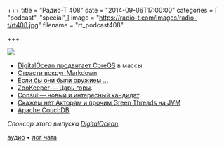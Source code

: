 +++
title = "Радио-Т 408"
date = "2014-09-06T17:00:00"
categories = [ "podcast", "special",]
image = "https://radio-t.com/images/radio-t/rt408.jpg"
filename = "rt_podcast408"

+++

![](https://radio-t.com/images/radio-t/rt408.jpg)

* [DigitalOcean продвигает CoreOS](http://techcrunch.com/2014/09/05/digitalocean-partners-with-coreos-to-bring-large-scale-cluster-deployments-to-its-platform/) в массы.
* [Страсти вокруг Markdown](http://habrahabr.ru/post/235611/).
* [Если бы они были оружием ...](http://bjorn.tipling.com/if-programming-languages-were-weapons)
* [ZooKeeper — Царь горы](http://prsm.tc/DAkIk2).
* [Consul — новый и интересный кандидат](http://progrium.com/blog/2014/08/20/consul-service-discovery-with-docker/).
* [Скажем нет Акторам и прочим Green Threads на JVM](http://boundary.com/blog/2014/09/03/no-you-cant-have-a-pony/)
* [Apache CouchDB](http://www.infoq.com/articles/apache-couchdb-the-definitive-introduction)

_Спонсор этого выпуска [DigitalOcean](https://do.co/radiot)_

[аудио](https://cdn.radio-t.com/rt_podcast408.mp3) • [лог чата](http://chat.radio-t.com/logs/radio-t-408.html)
<audio src="https://cdn.radio-t.com/rt_podcast408.mp3" preload="none"></audio>
